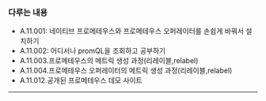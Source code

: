 ### 다루는 내용 
- A.11.001: 네이티브 프로메테우스와 프로메테우스 오퍼레이터를 손쉽게 바꿔서 설치하기
- A.11.002: 어디서나 promQL을 조회하고 공부하기 
- A.11.003.프로메테우스의 메트릭 생성 과정(리레이블,relabel)
- A.11.004.프로메테우스 오퍼레이터의 메트릭 생성 과정(리레이블,relabel)
- A.11.012.공개된 프로메테우스 데모 사이트
---
